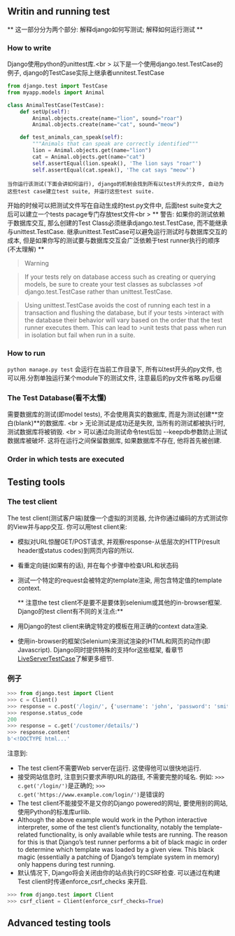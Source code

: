 ## Writin and running test
** 这一部分分为两个部分: 解释django如何写测试; 解释如何运行测试 **
### How to write

Django使用python的unittest库.<br \>
以下是一个使用django.test.TestCase的例子, django的TestCase实际上继承者unnitest.TestCase

```Python
from django.test import TestCase
from myapp.models import Animal

class AnimalTestCase(TestCase):
    def setUp(self):
        Animal.objects.create(name="lion", sound="roar")
        Animal.objects.create(name="cat", sound="meow")

    def test_animals_can_speak(self):
        """Animals that can speak are correctly identified"""
        lion = Animal.objects.get(name="lion")
        cat = Animal.objects.get(name="cat")
        self.assertEqual(lion.speak(), 'The lion says "roar"')
        self.assertEqual(cat.speak(), 'The cat says "meow"')
```

    当你运行该测试(下面会讲如何运行), django的机制会找到所有以test开头的文件, 自动为这些test case建立test suite, 并运行这些test suite.

开始的时候可以把测试文件写在自动生成的test.py文件中, 后面test suite变大之后可以建立一个tests pacage专门存放test文件<br \>
** 警告: 如果你的测试依赖于数据库交互, 那么创建的Test Class必须继承django.test.TestCase, 而不能继承与unittest.TestCase. 继承unittest.TestCase可以避免运行测试时与数据库交互的成本, 但是如果你写的测试要与数据库交互会广泛依赖于test runner执行的顺序(不太理解) **

>Warning

>If your tests rely on database access such as creating or querying models, be sure to create your test classes as subclasses >of django.test.TestCase rather than unittest.TestCase.

>Using unittest.TestCase avoids the cost of running each test in a transaction and flushing the database, but if your tests >interact with the database their behavior will vary based on the order that the test runner executes them. This can lead to >unit tests that pass when run in isolation but fail when run in a suite.


### How to run

```python manage.py test``` 会运行在当前工作目录下, 所有以test开头的py文件, 也可以用.分割单独运行某个module下的测试文件, 注意最后的py文件省略.py后缀

### The Test Database(看不太懂)

需要数据库的测试(即model tests), 不会使用真实的数据库, 而是为测试创建**空白(blank)**的数据库.
<br \>
无论测试是成功还是失败, 当所有的测试都被执行时, 测试数据库将被销毁.
<br \>
可以通过向测试命令test后加 --keepdb参数防止测试数据库被破坏. 这将在运行之间保留数据库, 如果数据库不存在, 他将首先被创建.

### Order in which tests are executed

## Testing tools

### The test client
The test client(测试客户端)就像一个虚拟的浏览器, 允许你通过编码的方式测试你的View并与app交互.
你可以用test client来:
- 模拟对URL惊醒GET/POST请求, 并观察response-从低层次的HTTP(result header或status codes)到网页内容的所以.
- 看重定向链(如果有的话), 并在每个步骤中检查URL和状态码
- 测试一个特定的request会被特定的template渲染, 用包含特定值的template context.

    ** 注意the test client不是要不是要体到selenium或其他的in-browser框架. Django的test client有不同的关注点:**

- 用Django的test client来确定特定的模板在用正确的context data渲染.
- 使用in-browser的框架(Selenium)来测试渲染的HTML和网页的动作(即Javascript). Django同时提供特殊的支持for这些框架, 看章节[ LiveServerTestCase](https://docs.djangoproject.com/en/2.0/topics/testing/tools/#django.test.LiveServerTestCase)了解更多细节.

### 例子
```Python
>>> from django.test import Client
>>> c = Client()
>>> response = c.post('/login/', {'username': 'john', 'password': 'smith'})
>>> response.status_code
200
>>> response = c.get('/customer/details/')
>>> response.content
b'<!DOCTYPE html...'
```

注意到:

- The test client不需要Web server在运行. 这使得他可以很快地运行.
- 接受网站信息时, 注意到只要求声明URL的路径, 不需要完整的域名. 例如: ```>>> c.get('/login/')```是正确的; ```>>> c.get('https://www.example.com/login/')```是错误的
- The test client不能接受不是又你的Django powered的网址, 要使用别的网站, 使用Python的标准库urllib.
- Although the above example would work in the Python interactive interpreter, some of the test client’s functionality, notably the template-related functionality, is only available while tests are running.
The reason for this is that Django’s test runner performs a bit of black magic in order to determine which template was loaded by a given view. This black magic (essentially a patching of Django’s template system in memory) only happens during test running.
- 默认情况下, Django将会关闭由你的站点执行的CSRF检查. 可以通过在构建Test client时传递enforce_csrf_checks 来开启.
```Python
>>> from django.test import Client
>>> csrf_client = Client(enforce_csrf_checks=True)
```

## Advanced testing tools